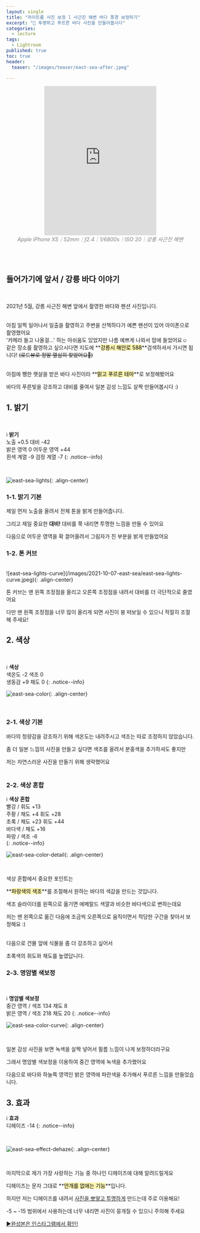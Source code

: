 ```yaml
---
layout: single
title: "라이트룸 사진 보정 l 사근진 해변 바다 풍경 보정하기"
excerpt: "🌊 투명하고 푸르른 바다 사진을 만들어봅시다"
categories:
  - lecture
tags:
  - Lightroom
published: true
toc: true
header:
  teaser: "/images/teaser/east-sea-after.jpeg"

---
```


<center><iframe frameborder="0" class="juxtapose" width="300" height="400" src="https://cdn.knightlab.com/libs/juxtapose/latest/embed/index.html?uid=56864098-2717-11ec-abb7-b9a7ff2ee17c"></iframe></center>
<center><i><span style="color:gray"> Apple iPhone XS｜52mm｜ƒ2.4｜1/6800s｜ISO 20｜강릉 사근진 해변</span></i></center>
<br>
<br>
<br>

## 들어가기에 앞서 / 강릉 바다 이야기
<br>

2021년 5월, 강릉 사근진 해변 앞에서 촬영한 바다와 펜션 사진입니다.<br><br>

아침 일찍 일어나서 일출을 촬영하고 주변을 산책하다가 예쁜 펜션이 있어 아이폰으로 촬영했어요<br>
'카메라 들고 나올걸...' 하는 아쉬움도 있었지만 나름 예쁘게 나와서 맘에 들었어요☺️<br>
같은 장소를 촬영하고 싶으시다면 지도에  **<mark style='background-color: #fff5b1'>강릉시 해안로 588</mark>**검색하셔서 가시면 됩니다! ~~(로드뷰로 정말 열심히 찾았어요🥲)~~<br><br>

아침에 쨍한 햇살을 받은 바다 사진이라 **<mark style='background-color: #fff5b1'>맑고 푸르른 테마</mark>**로 보정해봤어요<br>

바다의 푸른빛을 강조하고 대비를 줄여서 일본 감성 느낌도 살짝 만들어봅시다 :)<br>

## 1. 밝기

<br>

ℹ️ **밝기**  
노출 +0.5 대비 -42  
밝은 영역 0 어두운 영역 +44  
흰색 계열 -9 검정  계열 -7 
{: .notice--info}

<br>

![east-sea-lights](/images/2021-10-07-east-sea/east-sea-lights.jpeg){: .align-center}
<br>

### 1-1. 밝기 기본
제일 먼저 노출을 올려서 전체 톤을 밝게 만들어줍니다. <br>

그리고 제일 중요한 **대비!** 대비를 쭉 내리면 투명한 느낌을 만들 수 있어요 <br>

다음으로 어두운 영역을 확 끌어올려서 그림자가 진 부분을 밝게 만들었어요 <br>

### 1-2. 톤 커브
<br>
![east-sea-lights-curve](/images/2021-10-07-east-sea/east-sea-lights-curve.jpeg){: .align-center}

<br>

톤 커브는 맨 왼쪽 조정점을 올리고 오른쪽 조정점을 내려서 대비를 더 극단적으로 줄였어요 <br>

다만 맨 왼쪽 조정점을 너무 많이 올리게 되면 사진이 붕 떠보일 수 있으니 적절히 조절해 주세요! <br>

## 2. 색상

<br>

ℹ️ **색상**  
색온도 -2 색조 0  
생동감 +9 채도 0 
{: .notice--info}
<br>

![east-sea-color](/images/2021-10-07-east-sea/east-sea-color.jpeg){: .align-center}

<br>

### 2-1. 색상 기본

바다의 청량감을 강조하기 위해 색온도는 내려주시고 색조는 따로 조정하지 않았습니다.<br>

좀 더 일본 느낌의 사진을 만들고 싶다면 색조를 올려서 분홍색을 추가하셔도 좋지만<br>

저는 자연스러운 사진을 만들기 위해 생략했어요<br><br>

### 2-2. 색상 혼합

ℹ️ **색상 혼합** <br>
빨강 / 휘도 +13 <br>
주황 / 채도 +4 휘도 +28 <br>
초록 / 채도 +23 휘도 +44 <br>
바다색 / 채도 +16 <br>
파랑 / 색조 -6 <br>
{: .notice--info}
<br>

![east-sea-color-detail](/images/2021-10-07-east-sea/east-sea-color-detail.jpeg){: .align-center}

<br>

색상 혼합에서 중요한 포인트는 <br>

**<mark style='background-color: #fff5b1'>파랑색의 색조</mark>**를 조절해서 원하는 바다의 색감을 만드는 것입니다.<br>

색조 슬라이더를 왼쪽으로 옮기면 에메랄드 색깔과 비슷한 바다색으로 변하는데요<br>

저는 맨 왼쪽으로 옮긴 다음에 조금씩 오른쪽으로 움직이면서 적당한 구간을 찾아서 보정해요 :) <br><br>

다음으로 건물 앞에 식물을 좀 더 강조하고 싶어서<br>

초록색의 휘도와 채도를 높였답니다.<br>

### 2-3. 명암별 색보정

<br>

ℹ️ **명암별 색보정**  
중간 영역 / 색조 134 채도 8  
밝은 영역 / 색조 218 채도 20
{: .notice--info}
<br>

![east-sea-color-curve](/images/2021-10-07-east-sea/east-sea-color-curve.jpeg){: .align-center}

<br>

일본 감성 사진을 보면 녹색을 살짝 넣어서 필름 느낌이 나게 보정하더라구요<br>

그래서 명암별 색보정을 이용하여 중간 영역에 녹색을 추가했어요<br>

다음으로 바다와 하늘쪽 영역인 밝은 영역에 파란색을 추가해서 푸르른 느낌을 만들었습니다.<br>

## 3. 효과

ℹ️ **효과**  
디헤이즈 -14
{: .notice--info}

<br>

![east-sea-effect-dehaze](/images/2021-10-07-east-sea/east-sea-effect-dehaze.jpeg){: .align-center}

<br>

마지막으로 제가 가장 사랑하는 기능 중 하나인 디헤이즈에 대해 알려드릴게요<br>

디헤이즈는 문자 그대로 **<mark style='background-color: #fff5b1'>안개를 없애는 기능</mark>**입니다.<br>

하지만 저는 디헤이즈를 내려서 <u>사진을 뽀얗고 투명하게</u> 만드는데 주로 이용해요!<br>

-5 ~ -15 범위에서 사용하는데 너무 내리면 사진이 뭉개질 수 있으니 주의해 주세요<br>

[▶️완성본은 인스타그램에서 확인!](https://www.instagram.com/p/CPnKEOvsjj6/)